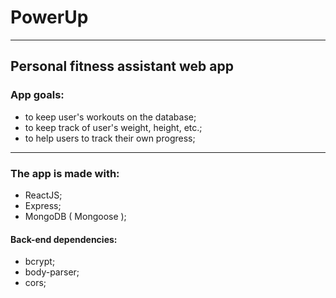 # **PowerUp**
***

## Personal fitness assistant web app

### App goals:
 - to keep user's workouts on the database;
 - to keep track of user's weight, height, etc.;
 - to help users to track their own progress;
 
---
### The app is made with:
 - ReactJS;
 - Express;
 - MongoDB ( Mongoose );
 
#### Back-end dependencies:
 - bcrypt;
 - body-parser;
 - cors;